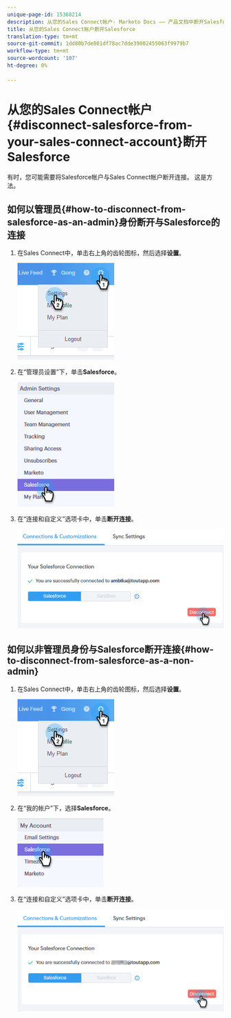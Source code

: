 ```yaml
---
unique-page-id: 15368214
description: 从您的Sales Connect帐户- Marketo Docs —— 产品文档中断开Salesforce连接
title: 从您的Sales Connect帐户断开Salesforce
translation-type: tm+mt
source-git-commit: 1dd80b7de801df78ac7dde39002455063f9979b7
workflow-type: tm+mt
source-wordcount: '107'
ht-degree: 0%

---
```



# 从您的Sales Connect帐户{#disconnect-salesforce-from-your-sales-connect-account}断开Salesforce

有时，您可能需要将Salesforce帐户与Sales Connect帐户断开连接。 这是方法。

## 如何以管理员{#how-to-disconnect-from-salesforce-as-an-admin}身份断开与Salesforce的连接

1. 在Sales Connect中，单击右上角的齿轮图标，然后选择&#x200B;**设置**。

   ![](assets/one-1.png)

1. 在“管理员设置”下，单击&#x200B;**Salesforce**。

   ![](assets/six-1.png)

1. 在“连接和自定义”选项卡中，单击&#x200B;**断开连接**。

   ![](assets/seven-1.png)

## 如何以非管理员身份与Salesforce断开连接{#how-to-disconnect-from-salesforce-as-a-non-admin}

1. 在Sales Connect中，单击右上角的齿轮图标，然后选择&#x200B;**设置**。

   ![](assets/one-1.png)

1. 在“我的帐户”下，选择&#x200B;**Salesforce**。

   ![](assets/two-1.png)

1. 在“连接和自定义”选项卡中，单击&#x200B;**断开连接**。

   ![](assets/3333.png)
